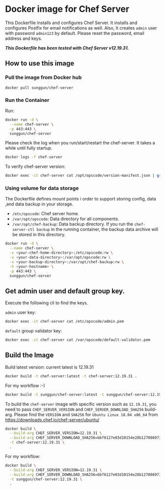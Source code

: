 # Docker image for Chef Server

This Dockerfile installs and configures Chef Server. It installs and configures Postfix for email notifications as well.
Also, It creates `admin` user with password `admin123` by default. Please reset the password, email address and keys.

***This Dockerfile has been tested with Chef Server v12.19.31.***

## How to use this image

### Pull the image from Docker hub

```
docker pull sunggun/chef-server
```

### Run the Container

Run:
```bash
docker run -d \
  --name chef-server \
  -p 443:443 \
  sunggun/chef-server
```

Please check the log when you run/start/restart the chef-server. It takes a while until fully startup.
```bash
docker logs -f chef-server
```

To verify chef-server version:
```bash
docker exec -it chef-server cat /opt/opscode/version-manifest.json | grep build_version
```

### Using volume for data storage
The Dockerfile defines mount points i order to support storing config, data ,and data backup in your storage.

* `/etc/opscode`: Chef server home.
* `/var/opt/opscode`: Data directory for all components.
* `/var/opt/chef-backup`: Data backup directory. If you run the `chef-server-ctl backup` in the running container, the backup data archive will be stored in this directory.

```bash
docker run -d \
  --name chef-server \
  -v <your-chef-home-directory>:/etc/opscode:rw \
  -v <your-data-directory>:/var/opt/opscode:rw \
  -v <your-backup-directory>:/var/opt/chef-backup:rw \
  -h <your-hostname> \
  -p 443:443 \
  sunggun/chef-server
```

## Get admin user and default group key.

Execute the following cli to find the keys.

`admin` user key:
```bash
docker exec -it chef-server cat /etc/opscode/admin.pem
```

`default` group validator key:
```bash
docker exec -it chef-server cat /var/opscode/default-validator.pem
```

## Build the Image

Build latest version: current latest is 12.19.31
```bash
docker build -t chef-server:latest -t chef-server:12.19.31 .
```

For my workflow :-)
```bash
docker build -t sunggun/chef-server:latest -t sunggun/chef-server:12.19.31 .
```

To build the `chef-server` image with specific version such as `12.19.31`, you need to pass `CHEF_SERVER_VERSION` and `CHEF_SERVER_DOWNLOAD_SHA256` build-arg.
Please find the `VERSION` and `SHA256` for `Ubuntu Linux 18.04 x86_64` from <https://downloads.chef.io/chef-server/ubuntu/>

```bash
docker build \
  --build-arg CHEF_SERVER_VERSION=12.19.31 \
  --build-arg CHEF_SERVER_DOWNLOAD_SHA256=bbf6127e03d10154e28b1270869731b38bd5a0981c9f9cb96f973c290d14c4df \
  -t chef-server:12.19.31 \
  .
```

For my workflow:
```bash
docker build \
  --build-arg CHEF_SERVER_VERSION=12.19.31 \
  --build-arg CHEF_SERVER_DOWNLOAD_SHA256=bbf6127e03d10154e28b1270869731b38bd5a0981c9f9cb96f973c290d14c4df \
  -t sunggun/chef-server:12.19.31 \
  .
```
